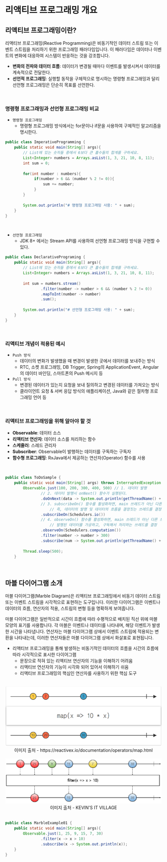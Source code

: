 # 리액티브 프로그래밍 개요

## 리액티브 프로그래밍이란?

리액티브 프로그래밍(Reactive Programming)은 비동기적인 데이터 스트림 또는 이벤트 스트림을 처리하기 위한 프로그래밍 패러다임입니다. 이 패러다임은 데이터나 이벤트의 변화에 대응하여 시스템이 반응하는 것을 강조합니다.  
 - __변화의 전파와 데이터 흐름__: 데이터가 변경될 때마다 이벤트를 발생시켜서 데이터를 계속적으로 전달한다.
 - __선언적 프로그래밍__: 실행할 동작을 구체적으로 명시하는 명령형 프로그래밍과 달리 선언형 프로그래밍은 단순히 목표를 선언한다.

<br/>

### 명령형 프로그래밍과 선언형 프로그래밍 비교

 - `명령형 프로그래밍`
    - 명령형 프로그래밍 방식에서는 for문이나 if문을 사용하여 구체적인 알고리즘을 명시한다.
```java
public class ImperativeProgramming {
    public static void main(String[] args){
        // List에 있는 숫자들 중에서 6보다 큰 홀수들의 합계를 구하세요.
        List<Integer> numbers = Arrays.asList(1, 3, 21, 10, 8, 11);
        int sum = 0;

        for(int number : numbers){
             if(number > 6 && (number % 2 != 0)){
                 sum += number;
             }
        }

        System.out.println("# 명령형 프로그래밍 사용: " + sum);
    }
}
```

<br/>

 - `선언형 프로그래밍`
    - JDK 8+ 에서는 Stream API를 사용하여 선언형 프로그래밍 방식을 구현할 수 있다.
```java
public class DeclarativePrograming {
    public static void main(String[] args){
        // List에 있는 숫자들 중에서 6보다 큰 홀수들의 합계를 구하세요.
        List<Integer> numbers = Arrays.asList(1, 3, 21, 10, 8, 11);

        int sum = numbers.stream()
                .filter(number -> number > 6 && (number % 2 != 0))
                .mapToInt(number -> number)
                .sum();

        System.out.println("# 선언형 프로그래밍 사용: " + sum);
    }
}
```

<br/>

### 리액티브 개념이 적용된 예시

 - `Push 방식`
    - 데이터의 변화가 발생했을 때 변경이 발생한 곳에서 데이터를 보내주는 방식
    - RTC, 소켓 프로그래밍, DB Trigger, Spring의 ApplicationEvent, Angular의 데이터 바인딩, 스마트폰의 Push 메시지 등
 - `Pull 방식`
    - 변경된 데이터가 있는지 요청을 보내 질의하고 변경된 데이터를 가져오는 방식
    - 클라이언트 요청 & 서버 응답 방식의 애플리케이션, Java와 같은 절차형 프로그래밍 언어 등

<br/>

### 리액티브 프로그래밍을 위해 알아야 할 것

 - __Observable__: 데이터 소스
 - __리액티브 연산자__: 데이터 소스를 처리하는 함수
 - __스케줄러__: 스레드 관리자
 - __Subscriber__: Observable이 발행하는 데이터를 구독하는 구독자
 - __함수형 프로그래밍__: RxJava에서 제공하는 연산자(Operator) 함수를 사용

<br/>

```java
public class ToDoSample {
    public static void main(String[] args) throws InterruptedException {
        Observable.just(100, 200, 300, 400, 500) // 1. 데이터 발행
                // 2. 데이터 발행시 onNext() 함수가 실행된다.
                .doOnNext(data -> System.out.println(getThreadName() + " : " + "#doOnNext() : " + data))
                // 3. subscribeOn() 함수를 활성화하면, main 쓰레드가 아닌 다른 쓰레드에서 실행된다.
                    // 즉, 데이터의 발행 및 데이터의 흐름을 결정짓는 쓰레드를 결정
                .subscribeOn(Schedulers.io())
                // 4. observeOn() 함수를 활성화하면, main 쓰레드가 아닌 다른 쓰레드에서 실행된다.
                    // 발행된 데이터를 가공하고, 구독해서 처리하는 쓰레드를 결정
                .observeOn(Schedulers.computation())
                .filter(number -> number > 300)
                .subscribe(num -> System.out.println(getThreadName() + " : result : " + num)); // 데이터 구독 처리

        Thread.sleep(500);
    }
```

<br/>

## 마블 다이어그램 소개

마블 다이어그램(Marble Diagram)은 리액티브 프로그래밍에서 비동기 데이터 스트림 또는 이벤트 스트림을 시각적으로 표현하는 도구입니다. 이러한 다이어그램은 이벤트나 데이터의 흐름, 연산자의 적용, 스트림의 변형 등을 명확하게 보여줍니다.  

마블 다이어그램은 일반적으로 시간이 흐름에 따라 수평적으로 배치된 직선 위에 마블 모양의 표기를 사용합니다. 각 마블은 이벤트나 데이터를 나타내며, 해당 이벤트가 발생한 시간을 나타냅니다. 연산자는 마블 다이어그램 상에서 이벤트 스트림에 적용되는 변환을 나타내는데, 이러한 연산자들은 마블 다이어그램 상에서 화살표로 표현됩니다.  

 - 리액티브 프로그래밍을 통해 발생하는 비동기적인 데이터의 흐름을 시간의 흐름에 따라 시각적으로 표시한 다이어그램
    - 문장으로 적혀 있는 리액티브 연산자의 기능을 이해하기 어려움
    - 리액티브 연산자의 기능이 시각화 되어 있어서 이해하기 쉬움
    - 리액티브 프로그래밍의 핵심인 연산자를 사용하기 위한 핵심 도구

<br/>

<div align="center">
    <img src="./images/operators_map.PNG"><br/>
    이미지 출처 - https://reactivex.io/documentation/operators/map.html
</div>
<br/>

<div align="center">
    <img src="./images/operators_filter.PNG"><br/>
    이미지 출처 - KEVIN'S IT VILLAGE
</div>
<br/>

```java
public class MarbleExample01 {
    public static void main(String[] args){
        Observable.just(1, 25, 9, 15, 7, 30)
                .filter(x -> x > 10)
                .subscribe(x -> System.out.println(x));
    }
}
```


